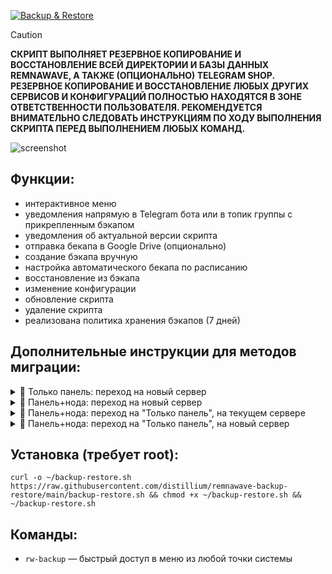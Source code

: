 <p aling="center"><a href="https://github.com/distillium/remnawave-backup-restore">
 <picture>
   <source media="(prefers-color-scheme: dark)" srcset="./media/logo.png" />
   <source media="(prefers-color-scheme: light)" srcset="./media/logo-black.png" />
   <img alt="Backup & Restore" src="https://github.com/distillium/remnawave-backup-restore" />
 </picture>
</a></p>

> [!CAUTION]
> **СКРИПТ ВЫПОЛНЯЕТ РЕЗЕРВНОЕ КОПИРОВАНИЕ И ВОССТАНОВЛЕНИЕ ВСЕЙ ДИРЕКТОРИИ И БАЗЫ ДАННЫХ REMNAWAVE, А ТАКЖЕ (ОПЦИОНАЛЬНО) TELEGRAM SHOP. РЕЗЕРВНОЕ КОПИРОВАНИЕ И ВОССТАНОВЛЕНИЕ ЛЮБЫХ ДРУГИХ СЕРВИСОВ И КОНФИГУРАЦИЙ ПОЛНОСТЬЮ НАХОДЯТСЯ В ЗОНЕ ОТВЕТСТВЕННОСТИ ПОЛЬЗОВАТЕЛЯ. РЕКОМЕНДУЕТСЯ ВНИМАТЕЛЬНО СЛЕДОВАТЬ ИНСТРУКЦИЯМ ПО ХОДУ ВЫПОЛНЕНИЯ СКРИПТА ПЕРЕД ВЫПОЛНЕНИЕМ ЛЮБЫХ КОМАНД.**

![screenshot](./media/preview.png)

## Функции:
- интерактивное меню
- уведомления напрямую в Telegram бота или в топик группы с прикрепленным бэкапом
- уведомления об актуальной версии скрипта
- отправка бекапа в Google Drive (опционально)
- создание бэкапа вручную
- настройка автоматического бекапа по расписанию
- восстановление из бэкапа
- изменение конфигурации
- обновление скрипта
- удаление скрипта
- реализована политика хранения бэкапов (7 дней)

## Дополнительные инструкции для методов миграции:

<details>
  <summary>📝 Только панель: переход на новый сервер</summary>
  
- отредактировать в Cloudflare  поддомен панели на новый IP-адрес. А также поддомены остальных сервисов, если они будут размещены на новом сервере
- произвести восстановление директории и БД
- самостоятельно восстановить сертификаты для домена (если требуется)
- ссылка доступа к панели будет той, которую вы получили при текущей установке. Логин и пароль будут от старой панели, с которой ранее делался бэкап
- удалить старое правило для сервисного порта (по умолчанию 2222) на всех нодах и создать новое. Это нужно для того, чтобы панель с новым IP-адресом смогла общаться с ними. Выполните команду на каждой ноде, предварительно заменив `OLD_IP` и `NEW_IP` на свои:

```bash
ufw delete allow from OLD_IP to any port 2222 && ufw allow from NEW_IP to any port 2222
```

- вы великолепны! Остается доустановить и настроить остальные нужные Вам сервисы (например kuma, beszel и прочее)

</details>

<details>
  <summary>📝 Панель+нода: переход на новый сервер</summary>
  
- отредактировать в Cloudflare  поддомены панели и "корневой" ноды (которая стоит вместе с панелью) на новый IP-адрес. А также поддомены остальных сервисов, если они будут размещены на новом сервере
- самостоятельно восстановить сертификаты для домена (если требуется)
- произвести восстановление директории и БД
- включить доступ к панели через порт 8443 (скрипт от eGames, пункт «Управление доступом к панели»)
- ссылка доступа к панели будет той, которую вы получили при текущей установке. Логин и пароль будут от старой панели, с которой ранее делался бэкап
- в управлении нодами найдите корневую, которая стоит вместе с панелью. В ней указан адрес старого сервера. Измените его на новый - нода активируется автоматически
- теперь закрываем доступ к панели через порт 8443 тем же образом, как открывали
- удалить старое правило для сервисного порта (по умолчанию 2222) на всех внешних нодах и создать новое. Это нужно для того, чтобы панель с новым IP-адресом смогла общаться с ними. Выполните команду на каждой ноде, предварительно заменив `OLD_IP` и `NEW_IP` на свои:

```bash
ufw delete allow from OLD_IP to any port 2222 && ufw allow from NEW_IP to any port 2222
```

- вы великолепны! Остается доустановить и настроить остальные нужные Вам сервисы (например kuma, beszel и прочее)

</details>

<details>
  <summary>📝 Панель+нода: переход на "Только панель", на текущем сервере</summary>
  
- произвести восстановление директории и БД
- ссылка доступа к панели будет той, которую вы получили при текущей установке. Логин и пароль будут от старой панели, с которой ранее делался бэкап
- удалить старую "корневую" ноду из панели и связанные с ней инбаунд и хост
- удалить файл `.env-node` с сервера панели командой:
  
```bash
rm /opt/remnawave/.env-node
```

- вы великолепны! Остается доустановить и настроить остальные нужные Вам сервисы (например kuma, beszel и прочее)

</details>

<details>
  <summary>📝 Панель+нода: переход на "Только панель", на новый сервер</summary>

- отредактировать в Cloudflare  поддомены панели на новый IP-адрес. А также поддомены остальных сервисов, если они будут размещены на новом сервере
- самостоятельно восстановить сертификаты для домена (если требуется)
- произвести восстановление директории и БД
- ссылка доступа к панели будет той, которую вы получили при текущей установке. Логин и пароль будут от старой панели, с которой ранее делался бэкап
- удалить старую "корневую" ноду из панели и связанные с ней инбаунд и хост
- удалить файл `.env-node` с сервера панели командой:
  
```bash
rm /opt/remnawave/.env-node
```

- удалить старое правило для сервисного порта (по умолчанию 2222) на всех нодах и создать новое. Это нужно для того, чтобы панель с новым IP-адресом смогла общаться с нодами. Выполните команду на каждой ноде, предварительно заменив `OLD_IP` и `NEW_IP` на свои:

```bash
ufw delete allow from OLD_IP to any port 2222 && ufw allow from NEW_IP to any port 2222
```

- вы великолепны! Остается доустановить и настроить остальные нужные Вам сервисы (например kuma, beszel и прочее)
  
</details>


## Установка (требует root):

```
curl -o ~/backup-restore.sh https://raw.githubusercontent.com/distillium/remnawave-backup-restore/main/backup-restore.sh && chmod +x ~/backup-restore.sh && ~/backup-restore.sh
```
## Команды:
- `rw-backup` — быстрый доступ в меню из любой точки системы
